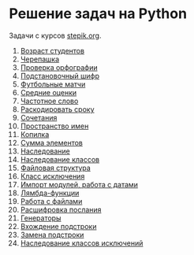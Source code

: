 <h1>Решение задач на Python</h1>
<p>Задачи с курсов <a href="https://stepik.org/">stepik.org</a>.</p>
<ol>
    <li><a href="https://github.com/allicen/Python-task-solution/tree/master/age-of-students">Возраст студентов</a></li>
    <li><a href="https://github.com/allicen/Python-task-solution/tree/master/turtle">Черепашка</a></li>
    <li><a href="https://github.com/allicen/Python-task-solution/tree/master/spellcheck">Проверка орфографии</a></li>
    <li><a href="https://github.com/allicen/Python-task-solution/tree/master/wildcard-cipher">Подстановочный шифр</a></li>
    <li><a href="https://github.com/allicen/Python-task-solution/tree/master/football">Футбольные матчи</a></li>
    <li><a href="https://github.com/allicen/Python-task-solution/tree/master/average-mark">Средние оценки</a></li>
    <li><a href="https://github.com/allicen/Python-task-solution/tree/master/frequency-word">Частотное слово</a></li>
    <li><a href="https://github.com/allicen/Python-task-solution/tree/master/decode-the-string">Раскодировать сроку</a></li>
    <li><a href="https://github.com/allicen/Python-task-solution/tree/master/combinations">Сочетания</a></li>
    <li><a href="https://github.com/allicen/Python-task-solution/tree/master/name-space">Пространство имен</a></li>
    <li><a href="https://github.com/allicen/Python-task-solution/tree/master/moneybox">Копилка</a></li>
    <li><a href="https://github.com/allicen/Python-task-solution/tree/master/sum-of-elements">Сумма элементов</a></li>
    <li><a href="https://github.com/allicen/Python-task-solution/tree/master/descendant">Наследование</a></li>
    <li><a href="https://github.com/allicen/Python-task-solution/tree/master/class-inheritance">Наследование классов</a></li>
    <li><a href="https://github.com/allicen/Python-task-solution/tree/master/catalog">Файловая структура</a></li>
    <li><a href="https://github.com/allicen/Python-task-solution/tree/master/class-raise">Класс исключения</a></li>
    <li><a href="https://github.com/allicen/Python-task-solution/tree/master/import-modules">Импорт модулей, работа с датами</a></li>
    <li><a href="https://github.com/allicen/Python-task-solution/tree/master/lambda">Лямбда-функции</a></li>
    <li><a href="https://github.com/allicen/Python-task-solution/tree/master/scanner-file">Работа с файлами</a></li>
    <li><a href="https://github.com/allicen/Python-task-solution/tree/master/modules-passwords">Расшифровка послания</a></li>
    <li><a href="https://github.com/allicen/Python-task-solution/tree/master/primes">Генераторы</a></li>
    <li><a href="https://github.com/allicen/Python-task-solution/tree/master/str-find">Вхождение подстроки</a></li>
    <li><a href="https://github.com/allicen/Python-task-solution/tree/master/substring">Замена подстроки</a></li>
    <li><a href="https://github.com/allicen/Python-task-solution/tree/master/exception-class">Наследование классов исключений</a></li>
</ol>